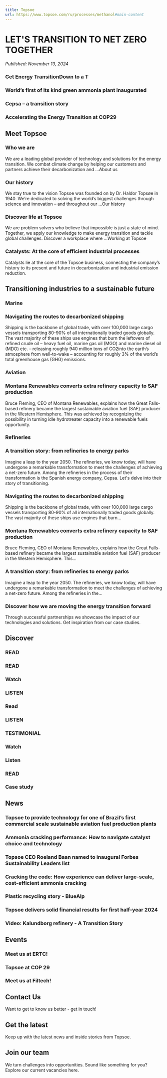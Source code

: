 ```yaml
---
title: Topsoe
url: https://www.topsoe.com/ru/processes/methanol#main-content
---
```


# LET'S TRANSITION TO NET ZERO TOGETHER

*Published: November 13, 2024*

### Get Energy TransitionDown to a T

### World’s first of its kind green ammonia plant inaugurated

### Cepsa – a transition story

### Accelerating the Energy Transition at COP29

## Meet Topsoe

### Who we are

We are a leading global provider of technology and solutions for the energy transition. We combat climate change by helping our customers and partners achieve their decarbonization and ...About us

### Our history

We stay true to the vision Topsoe was founded on by Dr. Haldor Topsøe in 1940. We’re dedicated to solving the world’s biggest challenges through science and innovation – and throughout our ...Our history

### Discover life at Topsoe

We are problem solvers who believe that impossible is just a state of mind. Together, we apply our knowledge to make energy transition and tackle global challenges. Discover a workplace where ...Working at Topsoe

### Catalysts: At the core of efficient industrial processes

Catalysts lie at the core of the Topsoe business, connecting the company’s history to its present and future in decarbonization and industrial emission reduction.

## Transitioning industries to a sustainable future

### Marine

### Navigating the routes to decarbonized shipping

Shipping is the backbone of global trade, with over 100,000 large cargo vessels transporting 80-90% of all internationally traded goods globally. The vast majority of these ships use engines that burn the leftovers of refined crude oil – heavy fuel oil, marine gas oil (MGO) and marine diesel oil (MDO) etc. – releasing roughly 940 million tons of CO2into the earth’s atmosphere from well-to-wake – accounting for roughly 3% of the world’s total greenhouse gas (GHG) emissions.

### Aviation

### Montana Renewables converts extra refinery capacity to SAF production

Bruce Fleming, CEO of Montana Renewables, explains how the Great Falls-based refinery became the largest sustainable aviation fuel (SAF) producer in the Western Hemisphere. This was achieved by recognizing the possibility in turning idle hydrotreater capacity into a renewable fuels opportunity.

### Refineries

### A transition story: from refineries to energy parks

Imagine a leap to the year 2050. The refineries, we know today, will have undergone a remarkable transformation to meet the challenges of achieving a net-zero future. Among the refineries in the process of their transformation is the Spanish energy company, Cepsa. Let's delve into their story of transitioning.

### Navigating the routes to decarbonized shipping

Shipping is the backbone of global trade, with over 100,000 large cargo vessels transporting 80-90% of all internationally traded goods globally. The vast majority of these ships use engines that burn...

### Montana Renewables converts extra refinery capacity to SAF production

Bruce Fleming, CEO of Montana Renewables, explains how the Great Falls-based refinery became the largest sustainable aviation fuel (SAF) producer in the Western Hemisphere. This...

### A transition story: from refineries to energy parks

Imagine a leap to the year 2050. The refineries, we know today, will have undergone a remarkable transformation to meet the challenges of achieving a net-zero future. Among the refineries in the...

### Discover how we are moving the energy transition forward

Through successful partnerships we showcase the impact of our technologies and solutions. Get inspiration from our case studies.

## Discover

### READ

### READ

### Watch

### LISTEN

### Read

### LISTEN

### TESTIMONIAL

### Watch

### Listen

### READ

### Case study

## News

### Topsoe to provide technology for one of Brazil’s first commercial scale sustainable aviation fuel production plants

### Ammonia cracking performance: How to navigate catalyst choice and technology

### Topsoe CEO Roeland Baan named to inaugural Forbes Sustainability Leaders list

### Cracking the code: How experience can deliver large-scale, cost-efficient ammonia cracking

### Plastic recycling story - BlueAlp

### Topsoe delivers solid financial results for first half-year 2024

### Video: Kalundborg refinery - A Transition Story

## Events

### Meet us at ERTC!

### Topsoe at COP 29

### Meet us at Filtech!

## Contact Us

Want to get to know us better - get in touch!

## Get the latest

Keep up with the latest news and inside stories from Topsoe.

## Join our team

We turn challenges into opportunities. Sound like something for you? Explore our current vacancies here.